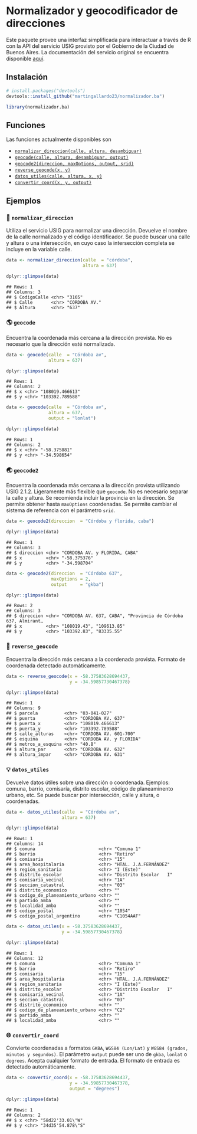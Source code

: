 
# Normalizador y geocodificador de direcciones

Este paquete provee una interfaz simplificada para interactuar a través
de R con la API del servicio USIG provisto por el Gobierno de la Ciudad
de Buenos Aires. La documentación del servicio original se encuentra
disponible [aquí](https://usig.buenosaires.gob.ar/apis/).

## Instalación

``` r
# install.packages("devtools")
devtools::install_github("martingallardo23/normalizador.ba")
```

``` r
library(normalizador.ba)
```

## Funciones

Las funciones actualmente disponibles son

-   [`normalizar_direccion(calle, altura, desambiguar)`](#book-normalizar_direccion)
-   [`geocode(calle, altura, desambiguar, output)`](#earth_americas-geocode)
-   [`geocode2(direccion, maxOptions, output, srid)`](#earth_asia-geocode2)
-   [`reverse_geocode(x, y)`](#round_pushpin-reverse_geocode)
-   [`datos_utiles(calle, altura, x, y)`](#bulb-datos_utiles)
-   [`convertir_coord(x, y, output)`](#globe_with_meridians-convertir_coord)

## Ejemplos

### :book: `normalizar_direccion`

Utiliza el servicio USIG para normalizar una dirección. Devuelve el
nombre de la calle normalizado y el código identificador. Se puede
buscar una calle y altura o una intersección, en cuyo caso la
intersección completa se incluye en la variable calle.

``` r
data <- normalizar_direccion(calle  = "córdoba", 
                             altura = 637)

dplyr::glimpse(data)
```

    ## Rows: 1
    ## Columns: 3
    ## $ CodigoCalle <chr> "3165"
    ## $ Calle       <chr> "CORDOBA AV."
    ## $ Altura      <chr> "637"

### :earth_americas: `geocode`

Encuentra la coordenada más cercana a la dirección provista. No es
necesario que la dirección esté normalizada.

``` r
data <- geocode(calle  = "Córdoba av",
                altura = 637)

dplyr::glimpse(data)
```

    ## Rows: 1
    ## Columns: 2
    ## $ x <chr> "108019.466613"
    ## $ y <chr> "103392.789588"

``` r
data <- geocode(calle  = "Córdoba av",
                altura = 637,
                output = "lonlat")

dplyr::glimpse(data)
```

    ## Rows: 1
    ## Columns: 2
    ## $ x <chr> "-58.375881"
    ## $ y <chr> "-34.598654"

### :earth_asia: `geocode2`

Encuentra la coordenada más cercana a la dirección provista utilizando
USIG 2.1.2. Ligeramente más flexible que `geocode`. No es necesario
separar la calle y altura. Se recomienda incluir la provincia en la
dirección. Se permite obtener hasta `maxOptions` coordenadas. Se permite
cambiar el sistema de referencia con el parámetro `srid`.

``` r
data <- geocode2(direccion  = "Córdoba y florida, caba")

dplyr::glimpse(data)
```

    ## Rows: 1
    ## Columns: 3
    ## $ direccion <chr> "CORDOBA AV. y FLORIDA, CABA"
    ## $ x         <chr> "-58.375376"
    ## $ y         <chr> "-34.598704"

``` r
data <- geocode2(direccion  = "Córdoba 637",
                 maxOptions = 2,
                 output     = "gkba")

dplyr::glimpse(data)
```

    ## Rows: 2
    ## Columns: 3
    ## $ direccion <chr> "CORDOBA AV. 637, CABA", "Provincia de Córdoba 637, Almirant…
    ## $ x         <chr> "108019.43", "109613.85"
    ## $ y         <chr> "103392.83", "83335.55"

### :round_pushpin: `reverse_geocode`

Encuentra la dirección más cercana a la coordenada provista. Formato de
coordenada detectado automáticamente.

``` r
data <- reverse_geocode(x = -58.37583628694437,
                        y = -34.59857730467378)

dplyr::glimpse(data)
```

    ## Rows: 1
    ## Columns: 9
    ## $ parcela          <chr> "03-041-027"
    ## $ puerta           <chr> "CORDOBA AV. 637"
    ## $ puerta_x         <chr> "108019.466613"
    ## $ puerta_y         <chr> "103392.789588"
    ## $ calle_alturas    <chr> "CORDOBA AV. 601-700"
    ## $ esquina          <chr> "CORDOBA AV. y FLORIDA"
    ## $ metros_a_esquina <chr> "40.8"
    ## $ altura_par       <chr> "CORDOBA AV. 632"
    ## $ altura_impar     <chr> "CORDOBA AV. 631"

### :bulb: `datos_utiles`

Devuelve datos útiles sobre una dirección o coordenada. Ejemplos:
comuna, barrio, comisaría, distrito escolar, código de planeaminento
urbano, etc. Se puede buscar por intersección, calle y altura, o
coordenadas.

``` r
data <- datos_utiles(calle  = "Córdoba av",
                     altura = 637)

dplyr::glimpse(data)
```

    ## Rows: 1
    ## Columns: 14
    ## $ comuna                        <chr> "Comuna 1"
    ## $ barrio                        <chr> "Retiro"
    ## $ comisaria                     <chr> "15"
    ## $ area_hospitalaria             <chr> "HTAL. J.A.FERNÁNDEZ"
    ## $ region_sanitaria              <chr> "I (Este)"
    ## $ distrito_escolar              <chr> "Distrito Escolar   I"
    ## $ comisaria_vecinal             <chr> "1A"
    ## $ seccion_catastral             <chr> "03"
    ## $ distrito_economico            <chr> ""
    ## $ codigo_de_planeamiento_urbano <chr> ""
    ## $ partido_amba                  <chr> ""
    ## $ localidad_amba                <chr> ""
    ## $ codigo_postal                 <chr> "1054"
    ## $ codigo_postal_argentino       <chr> "C1054AAF"

``` r
data <- datos_utiles(x = -58.37583628694437,
                     y = -34.59857730467378)

dplyr::glimpse(data)
```

    ## Rows: 1
    ## Columns: 12
    ## $ comuna                        <chr> "Comuna 1"
    ## $ barrio                        <chr> "Retiro"
    ## $ comisaria                     <chr> "15"
    ## $ area_hospitalaria             <chr> "HTAL. J.A.FERNÁNDEZ"
    ## $ region_sanitaria              <chr> "I (Este)"
    ## $ distrito_escolar              <chr> "Distrito Escolar   I"
    ## $ comisaria_vecinal             <chr> "1A"
    ## $ seccion_catastral             <chr> "03"
    ## $ distrito_economico            <chr> ""
    ## $ codigo_de_planeamiento_urbano <chr> "C2"
    ## $ partido_amba                  <chr> ""
    ## $ localidad_amba                <chr> ""

### :globe_with_meridians: `convertir_coord`

Convierte coordenadas a formatos `GKBA`, `WGS84 (Lon/Lat)` y
`WGS84 (grados, minutos y segundos)`. El parámetro `output` puede ser
uno de `gkba`, `lonlat` o `degrees`. Acepta cualquier formato de
entrada. El formato de entrada es detectado automáticamente.

``` r
data <- convertir_coord(x = -58.37583628694437,
                        y = -34.59857730467378,
                        output = "degrees")

dplyr::glimpse(data)
```

    ## Rows: 1
    ## Columns: 2
    ## $ x <chr> "58d22'33.01\"W"
    ## $ y <chr> "34d35'54.878\"S"
